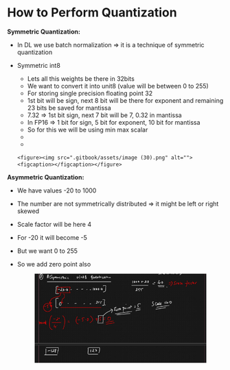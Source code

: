 # How to Perform Quantization

**Symmetric Quantization:**

* In DL we use batch normalization ⇒ it is a technique of symmetric quantization
* Symmetric int8
  * Lets all this weights be there in 32bits
  * We want to convert it into unit8 (value will be between 0 to 255)
  * For storing single precision floating point 32
  * 1st bit will be sign, next 8 bit will be there for exponent and remaining 23 bits be saved for mantissa
  * 7.32 ⇒ 1st bit sign, next 7 bit will be 7, 0.32 in mantissa
  * In FP16 ⇒ 1 bit for sign, 5 bit for exponent, 10 bit for mantissa
  * So for this we will be using min max scalar
  *
  *

      <figure><img src=".gitbook/assets/image (30).png" alt=""><figcaption></figcaption></figure>







**Asymmetric Quantization:**

* We have values -20 to 1000
* The number are not symmetrically distributed ⇒ it might be left or right skewed
* Scale factor will be here 4
* For -20 it will become -5
* But we want 0 to 255
*   So we add zero point also

    <figure><img src=".gitbook/assets/{7E4006A5-C9A0-46BB-AEF0-469E6F6A32F2}.png" alt=""><figcaption></figcaption></figure>
